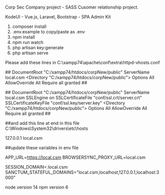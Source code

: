 Corp Sec Company project - SASS Cusomer relationship project.

KodeUI - Vue.js, Laravel, Bootstrap - SPA Admin Kit

1. composer install
2. .env.example to copy/paste as .env
3. npm install
4. npm run watch
5. php artisan key:generate
6. php artisan serve


Please add these lines in C:\xampp74\apache\conf\extra\httpd-vhosts.conf

##<VirtualHost local.csm:80>
    DocumentRoot "C:/xampp74/htdocs/corpNew/public"
    ServerName local.csm
    <Directory "C:/xampp74/htdocs/corpNew/public">
        Options All
        AllowOverride All
        Require all granted
    </Directory>
##</VirtualHost>

##<VirtualHost local.csm:443>
    DocumentRoot "C:/xampp74/htdocs/corpNew/public"
    ServerName local.csm
    SSLEngine on
    SSLCertificateFile "conf/ssl.crt/server.crt"
    SSLCertificateKeyFile "conf/ssl.key/server.key"
    <Directory "C:/xampp74/htdocs/corpNew/public">
        Options All
        AllowOverride All
        Require all granted
    </Directory>
##</VirtualHost>

##and add this line at end in this file C:\Windows\System32\drivers\etc\hosts

127.0.0.1   local.csm


##update these variables in env file


APP_URL=https://local.csm
BROWSERSYNC_PROXY_URL=local.csm

SESSION_DOMAIN=.local.csm
SANCTUM_STATEFUL_DOMAINS="local.csm,localhost,127.0.0.1,localhost:3000"

node version 14
npm version 6
